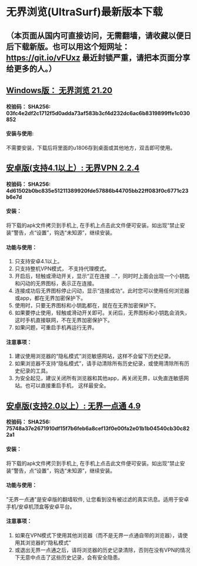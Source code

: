 # 无界浏览(UltraSurf)最新版本下载
## （本页面从国内可直接访问，无需翻墙，请收藏以便日后下载新版。也可以用这个短网址： https://git.io/vFUxz 最近封锁严重，请把本页面分享给更多的人。）

## [Windows版： 无界浏览 21.20](https://raw.githubusercontent.com/wujieliulan/download/master/u.exe)

#### 校验码： SHA256: 03fc4e2df2c1712f5d0adda73af583b3cf4d232dc6ac6b8319899ffe1c030852

#### 安装与使用:
不需要安装，下载后将里面的u1806存到桌面或其他地方，双击即可使用。


## [安卓版(支持4.1以上）: 无界VPN 2.2.4](https://raw.githubusercontent.com/wujieliulan/download/master/u.apk)

#### 校验码： SHA256: 4d61502b0bc835e51211389920fde57886b44705bb22ff083f0c6771c23b6e7d

#### 安装：

将下载的apk文件拷贝到手机上, 在手机上点击此文件便可安装。如出现“禁止安装”警告，点“设置”，钩选“未知源”，继续安装。

#### 功能与使用：

1. 只支持安卓4.1以上。
2. 只支持整机VPN模式， 不支持代理模式。
3. 开启后，轻触或滑动开关，显示“正在连接 ..."，同时时上面会出现一个小钥匙和闪动的无界图标，表示正在连接。
4. 连接成功后无界图标停止闪动，显示“连接成功“。此时您可以使用任何浏览器或app，都在无界加密保护下。
5. 使用时，只要无界图标和小钥匙都在，就在在无界加密保护下。
6. 如果要停止使用，轻触或滑动开关即可。关闭后，无界图标和小钥匙会消失，这时手机直接联网，不在无界加密保护下。
7. 如果问题，可重启手机再运行无界。

#### 注意事项：
1. 建议使用浏览器的“隐私模式”浏览敏感网站，这样不会留下历史纪录。
2. 如果浏览器不支持“隐私模式”，请手动清除所有历史纪录，或使用清除所有历史纪录的工具。
3. 为安全起见，建议关闭所有浏览器和其他app，再关闭无界，以免直连敏感网站。也可以直接重启手机， 这样最安全。


## [安卓版(支持2.0以上）: 无界一点通 4.9](https://raw.githubusercontent.com/wujieliulan/download/master/um.apk)

#### 校验码： SHA256:  75748a37e2671910df15f7b6feb6a8cef13f0e00fa2e01b1b04540cb30c822a1

#### 安装：

将下载的apk文件拷贝到手机上, 在手机上点击此文件便可安装。如出现“禁止安装”警告，点“设置”，钩选“未知源”，继续安装。

#### 功能与使用：

"无界一点通"是安卓版的翻墙软件, 让您看到没有被过滤的真实讯息。适用于安卓手机/安卓机顶盒等安卓平台。

#### 注意事项：
1. 如果在VPN模式下使用其他浏览器（而不是无界一点通自带的浏览器），请使用其浏览器的“隐私模式”
2. 或退出无界一点通之后，请将浏览器的历史记录清除，否则在没有VPN的情况下无意中点击了这些历史记录，会有安全隐患。
